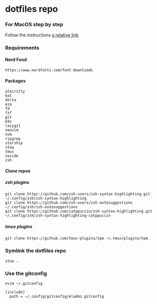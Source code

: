 # dotfiles repo

### For MacOS step by step

Follow the instructions [a relative link](MacOS.md)

### Requirements

#### Nerd Fond

```
https://www.nerdfonts.com/font-downloads
```

#### Packages

```
alacritty
bat
delta
eza
fd
fzf
git
k9s
lazygit
neovim
nvm
ripgrep
starship
stow
tmux
zoxide
zsh
```

#### Clone repos

##### zsh plugins

```
git clone https://github.com/zsh-users/zsh-syntax-highlighting.git ~/.config/zsh/zsh-syntax-highlighting
git clone https://github.com/zsh-users/zsh-autosuggestions ~/.config/zsh/zsh-autosuggestions
git clone https://github.com/catppuccin/zsh-syntax-highlighting.git ~/.config/zsh/zsh-syntax-highlighting-catppuccin
```

##### tmux plugins

```
git clone https://github.com/tmux-plugins/tpm ~/.tmux/plugins/tpm
```

### Symlink the dotfiles repo

```
stow .
```

### Use the gitconfig

```
nvim ~/.gitconfig

[include]
  path = ~/.config/gitconfig/eladmz.gitconfig
```
